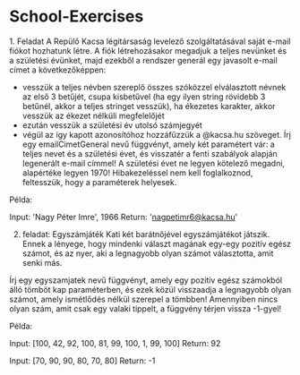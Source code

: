 # School-Exercises

﻿1. Feladat 
A Repülő Kacsa légitársaság levelező szolgáltatásával saját e-mail fiókot hozhatunk létre. 
A fiók létrehozásakor megadjuk a teljes nevünket és a születési évünket, majd ezekből a rendszer generál egy javasolt e-mail címet a következőképpen:

- vesszük a teljes névben szereplő összes szóközzel elválasztott névnek az első 3 betűjét, csupa kisbetűvel
 (ha egy ilyen string rövidebb 3 betűnél, akkor a teljes stringet vesszük), ha ékezetes karakter, akkor vesszük az ékezet nélküli megfelelőjét
- ezután vesszük a születési év utolsó számjegyét
- végül az így kapott azonosítóhoz hozzáfűzzük a @kacsa.hu szöveget.
Írj egy emailCimetGeneral nevű függvényt, amely két paramétert vár: a teljes nevet és a születési évet, és visszatér a fenti szabályok alapján 
legenerált e-mail címmel! 
A születési évet ne legyen kötelező megadni, alapértéke legyen 1970!
Hibakezeléssel nem kell foglalkoznod, feltesszük, hogy a paraméterek helyesek.

Példa:

Input: 'Nagy Péter Imre', 1966
Return: 'nagpetimr6@kacsa.hu'

2. feladat: Egyszámjáték
Kati két  barátnőjével egyszámjátékot játszik. Ennek a lényege, hogy mindenki választ magának egy-egy pozitív egész számot, és az nyer, 
aki a legnagyobb olyan számot választotta, amit senki más.

Írj egy egyszamjatek nevű függvényt, amely egy pozitív egész számokból álló tömböt kap paraméterben, 
és ezek közül visszaadja a legnagyobb olyan számot, amely ismétlődés nélkül szerepel a tömbben!
Amennyiben nincs olyan szám, amit csak egy valaki tippelt, a függvény térjen vissza -1-gyel!

Példa:

Input: [100, 42, 92, 100, 81, 99, 100, 1, 99, 100]
Return: 92

Input: [70, 90, 90, 80, 70, 80]
Return: -1


